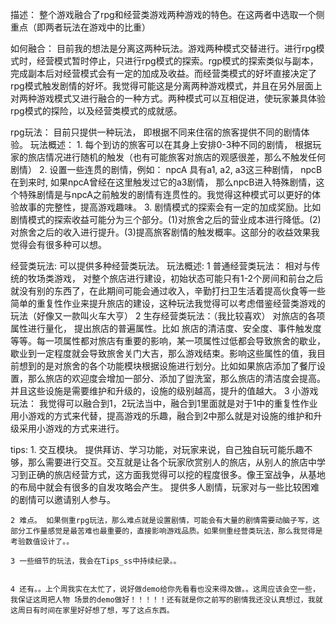 描述：
    整个游戏融合了rpg和经营类游戏两种游戏的特色。在这两者中选取一个侧重点（即两者玩法在游戏中的比重）


如何融合：
    目前我的想法是分离这两种玩法。游戏两种模式交替进行。进行rpg模式时，经营模式暂时停止，只进行rpg模式的探索。rgp模式的探索类似与副本，完成副本后对经营模式会有一定的加成及收益。而经营类模式的好坏直接决定了rpg模式触发剧情的好坏。我觉得可能这是分离两种游戏模式，并且在另外层面上对两种游戏模式又进行融合的一种方式。两种模式可以互相促进，使玩家兼具体验rpg模式的探险，以及经营类模式的成就感。


rpg玩法：
    目前只提供一种玩法， 即根据不同来住宿的旅客提供不同的剧情体验。 
    玩法概述：
        1. 每个到访的旅客可以在其身上安排0-3种不同的剧情， 根据玩家的旅店情况进行随机的触发（也有可能旅客对旅店的观感很差，那么不触发任何剧情）
        2. 设置一些连贯的剧情，例如： npcA 具有a1, a2, a3这三种剧情， npcB在到来时, 如果npcA曾经在这里触发过它的a3剧情， 那么npcB进入特殊剧情，这个特殊剧情是与npcA之前触发的剧情有连贯性的。我觉得这种模式可以更好的体验故事的完整性，提高游戏趣味。
        3. 剧情模式的探索会有一定的加成奖励。比如剧情模式的探索收益可能分为三个部分。(1)对旅舍之后的营业成本进行降低。(2)对旅舍之后的收入进行提升。(3)提高旅客剧情的触发概率。这部分的收益效果我觉得会有很多种可以想。

经营类玩法:
    可以提供多种经营类玩法。
    玩法概述:
        1 普通经营类玩法： 相对与传统的牧场类游戏， 对整个旅店进行建设，初始状态可能只有1-2个房间和前台之后就没有别的东西了，在此期间可能会通过收入，辛勤打扫卫生活着提高伙食等一些简单的重复性作业来提升旅店的建设，这种玩法我觉得可以考虑借鉴经营类游戏的玩法（好像又一款叫火车大亨）
        2 生存经营类玩法：（我比较喜欢） 对旅店的各项属性进行量化， 提出旅店的普遍属性。比如 旅店的清洁度、安全度、事件触发度等等。每一项属性都对旅店有重要的影响，某一项属性过低都会导致旅舍的歇业， 歇业到一定程度就会导致旅舍关门大吉，那么游戏结束。影响这些属性的值，我目前想到的是对旅舍的各个功能模块根据设施进行划分。比如如果旅店添加了餐厅设置，那么旅店的欢迎度会增加一部分、添加了盥洗室，那么旅店的清洁度会提高。 并且这些设施是需要维护和升级的，设施的级别越高，提升的值越大。
        3 小游戏玩法： 我觉得可以融合到1，2玩法当中，融合到1里面就是对于1中的重复性作业用小游戏的方式来代替，提高游戏的乐趣，融合到2中那么就是对设施的维护和升级采用小游戏的方式来进行。


tips:
    1. 交互模块。  提供拜访、学习功能，对玩家来说，自己独自玩可能乐趣不够，那么需要进行交互。交互就是让各个玩家欣赏别人的旅店，从别人的旅店中学习到正确的旅店经营方式，这方面我觉得可以挖的程度很多。像王室战争，从基地的布局中就会有很多的自发攻略会产生。     提供多人剧情，玩家对与一些比较困难的剧情可以邀请别人参与。


    2 难点。 如果侧重rpg玩法，那么难点就是设置剧情，可能会有大量的剧情需要动脑子写，这部分工作量感觉是最苦难也最重要的，直接影响游戏品质。如果侧重经营类玩法，那么我觉得是考验数值设计了。。

    3 一些细节的玩法，我会在Tips_ss中持续纪录。。


    4 还有。。上个周我实在太忙了，说好做demo给你先看看也没来得及做。。这周应该会空一些，我保证这周把人物 场景的demo做好！！！！！还有就是你之前写的剧情我还没认真想过，我就这周日有时间在家里好好想了想，写了这点东西。